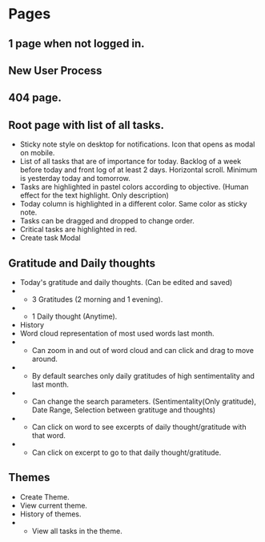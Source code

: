 # Pages

## 1 page when not logged in.

## New User Process

## 404 page.

## Root page with list of all tasks.

-   Sticky note style on desktop for notifications. Icon that opens as modal on mobile.
-   List of all tasks that are of importance for today. Backlog of a week before today and front log of at least 2 days. Horizontal scroll. Minimum is yesterday today and tomorrow.
-   Tasks are highlighted in pastel colors according to objective. (Human effect for the text highlight. Only description)
-   Today column is highlighted in a different color. Same color as sticky note.
-   Tasks can be dragged and dropped to change order.
-   Critical tasks are highlighted in red.
-   Create task Modal

## Gratitude and Daily thoughts

-   Today's gratitude and daily thoughts. (Can be edited and saved)
-   -   3 Gratitudes (2 morning and 1 evening).
-   -   1 Daily thought (Anytime).
-   History
-   Word cloud representation of most used words last month.
-   -   Can zoom in and out of word cloud and can click and drag to move around.
-   -   By default searches only daily gratitudes of high sentimentality and last month.
-   -   Can change the search parameters. (Sentimentality(Only gratitude), Date Range, Selection between gratituge and thoughts)
-   -   Can click on word to see excerpts of daily thought/gratitude with that word.
-   -   Can click on excerpt to go to that daily thought/gratitude.

## Themes

-   Create Theme.
-   View current theme.
-   History of themes.
-   -   View all tasks in the theme.
